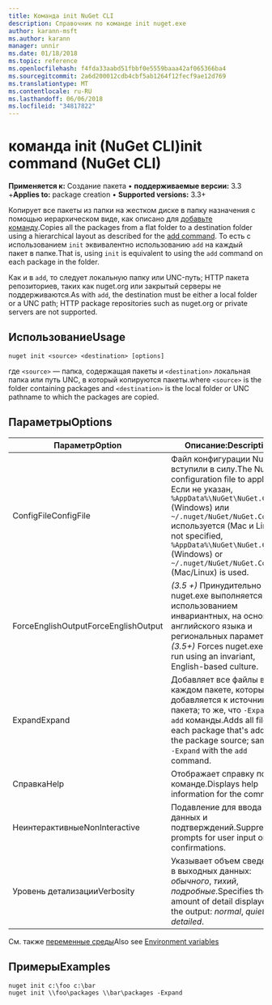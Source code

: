 ```yaml
---
title: Команда init NuGet CLI
description: Справочник по команде init nuget.exe
author: karann-msft
ms.author: karann
manager: unnir
ms.date: 01/18/2018
ms.topic: reference
ms.openlocfilehash: f4fda33aabd51fbbf0e5559baaa42af065366ba4
ms.sourcegitcommit: 2a6d200012cdb4cbf5ab1264f12fecf9ae12d769
ms.translationtype: MT
ms.contentlocale: ru-RU
ms.lasthandoff: 06/06/2018
ms.locfileid: "34817822"
---
```

# <a name="init-command-nuget-cli"></a><span data-ttu-id="a8e7b-103">команда init (NuGet CLI)</span><span class="sxs-lookup"><span data-stu-id="a8e7b-103">init command (NuGet CLI)</span></span>

<span data-ttu-id="a8e7b-104">**Применяется к:** Создание пакета &bullet; **поддерживаемые версии:** 3.3 +</span><span class="sxs-lookup"><span data-stu-id="a8e7b-104">**Applies to:** package creation &bullet; **Supported versions:** 3.3+</span></span>

<span data-ttu-id="a8e7b-105">Копирует все пакеты из папки на жестком диске в папку назначения с помощью иерархическом виде, как описано для [добавьте команду](cli-ref-add.md).</span><span class="sxs-lookup"><span data-stu-id="a8e7b-105">Copies all the packages from a flat folder to a destination folder using a hierarchical layout as described for the [add command](cli-ref-add.md).</span></span> <span data-ttu-id="a8e7b-106">То есть с использованием `init` эквивалентно использованию `add` на каждый пакет в папке.</span><span class="sxs-lookup"><span data-stu-id="a8e7b-106">That is, using `init` is equivalent to using the `add` command on each package in the folder.</span></span>

<span data-ttu-id="a8e7b-107">Как и в `add`, то следует локальную папку или UNC-путь; HTTP пакета репозиториев, таких как nuget.org или закрытый серверы не поддерживаются.</span><span class="sxs-lookup"><span data-stu-id="a8e7b-107">As with `add`, the destination must be either a local folder or a UNC path; HTTP package repositories such as nuget.org or private servers are not supported.</span></span>

## <a name="usage"></a><span data-ttu-id="a8e7b-108">Использование</span><span class="sxs-lookup"><span data-stu-id="a8e7b-108">Usage</span></span>

```cli
nuget init <source> <destination> [options]
```

<span data-ttu-id="a8e7b-109">где `<source>` — папка, содержащая пакеты и `<destination>` локальная папка или путь UNC, в который копируются пакеты.</span><span class="sxs-lookup"><span data-stu-id="a8e7b-109">where `<source>` is the folder containing packages and `<destination>` is the local folder or UNC pathname to which the packages are copied.</span></span>

## <a name="options"></a><span data-ttu-id="a8e7b-110">Параметры</span><span class="sxs-lookup"><span data-stu-id="a8e7b-110">Options</span></span>

| <span data-ttu-id="a8e7b-111">Параметр</span><span class="sxs-lookup"><span data-stu-id="a8e7b-111">Option</span></span> | <span data-ttu-id="a8e7b-112">Описание:</span><span class="sxs-lookup"><span data-stu-id="a8e7b-112">Description</span></span> |
| --- | --- |
| <span data-ttu-id="a8e7b-113">ConfigFile</span><span class="sxs-lookup"><span data-stu-id="a8e7b-113">ConfigFile</span></span> | <span data-ttu-id="a8e7b-114">Файл конфигурации NuGet вступили в силу.</span><span class="sxs-lookup"><span data-stu-id="a8e7b-114">The NuGet configuration file to apply.</span></span> <span data-ttu-id="a8e7b-115">Если не указан, `%AppData%\NuGet\NuGet.Config` (Windows) или `~/.nuget/NuGet/NuGet.Config` используется (Mac и Linux).</span><span class="sxs-lookup"><span data-stu-id="a8e7b-115">If not specified, `%AppData%\NuGet\NuGet.Config` (Windows) or `~/.nuget/NuGet/NuGet.Config` (Mac/Linux) is used.</span></span>|
| <span data-ttu-id="a8e7b-116">ForceEnglishOutput</span><span class="sxs-lookup"><span data-stu-id="a8e7b-116">ForceEnglishOutput</span></span> | <span data-ttu-id="a8e7b-117">*(3.5 +)*  Принудительно nuget.exe выполняется с использованием инвариантных, на основе английского языка и региональных параметров.</span><span class="sxs-lookup"><span data-stu-id="a8e7b-117">*(3.5+)* Forces nuget.exe to run using an invariant, English-based culture.</span></span> |
| <span data-ttu-id="a8e7b-118">Expand</span><span class="sxs-lookup"><span data-stu-id="a8e7b-118">Expand</span></span> | <span data-ttu-id="a8e7b-119">Добавляет все файлы в каждом пакете, который добавляется к источнику пакета; то же, что `-Expand` с `add` команды.</span><span class="sxs-lookup"><span data-stu-id="a8e7b-119">Adds all files in each package that's added to the package source; same as `-Expand` with the `add` command.</span></span> |
| <span data-ttu-id="a8e7b-120">Справка</span><span class="sxs-lookup"><span data-stu-id="a8e7b-120">Help</span></span> | <span data-ttu-id="a8e7b-121">Отображает справку по команде.</span><span class="sxs-lookup"><span data-stu-id="a8e7b-121">Displays help information for the command.</span></span> |
| <span data-ttu-id="a8e7b-122">Неинтерактивные</span><span class="sxs-lookup"><span data-stu-id="a8e7b-122">NonInteractive</span></span> | <span data-ttu-id="a8e7b-123">Подавление для ввода данных и подтверждений.</span><span class="sxs-lookup"><span data-stu-id="a8e7b-123">Suppresses prompts for user input or confirmations.</span></span> |
| <span data-ttu-id="a8e7b-124">Уровень детализации</span><span class="sxs-lookup"><span data-stu-id="a8e7b-124">Verbosity</span></span> | <span data-ttu-id="a8e7b-125">Указывает объем сведений в выходных данных: *обычного*, *тихий*, *подробные*.</span><span class="sxs-lookup"><span data-stu-id="a8e7b-125">Specifies the amount of detail displayed in the output: *normal*, *quiet*, *detailed*.</span></span> |

<span data-ttu-id="a8e7b-126">См. также [переменные среды](cli-ref-environment-variables.md)</span><span class="sxs-lookup"><span data-stu-id="a8e7b-126">Also see [Environment variables](cli-ref-environment-variables.md)</span></span>

## <a name="examples"></a><span data-ttu-id="a8e7b-127">Примеры</span><span class="sxs-lookup"><span data-stu-id="a8e7b-127">Examples</span></span>

```cli
nuget init c:\foo c:\bar
nuget init \\foo\packages \\bar\packages -Expand
```
